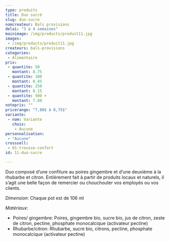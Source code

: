 ```yaml
---
type: produits
title: Duo sucré
slug: duo-sucre
nomcreateur: Bals provisions
delai: "3 à 4 semaines"
mainimage: /img/products/produit11.jpg
images:
 - /img/products/produit11.jpg
createurs: bals-provisions
categories:
 - Alimentaire
prix:
 - quantite: 50
   montant: 8.75
 - quantite: 100
   montant: 8.45
 - quantite: 250
   montant: 8.15
 - quantite: 500 +
   montant: 7.80
noteprix: ""
pricerange: "7,80$ à 8,75$"
variante:
 - nom: Variante
   choix:
    - Aucune
personnalisation:
 - "Aucune"
crosssell:
 - 01-trousse-confort
id: 11-duo-sucre

---
```


Duo composé d’une confiture au poires gingembre et d’une deuxième à la rhubarbe et citron. Entièrement fait à partir de produits locaux et naturels, il s’agit une belle façon de remercier ou chouchouter vos employés ou vos clients. 

*Dimension*: Chaque pot est de 106 ml

*Matériaux*:

- Poires/ gingembre: Poires, gingembre bio, sucre bio, jus de citron, zeste de citron, pectine, phosphate monocalcique (activateur pectine)
- Rhubarbe/citron: Rhubarbe, sucre bio, citrons, pectine, phosphate monocalcique (activateur pectine)
